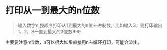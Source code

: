 # 打印从一到最大的n位数

> 输入数字n,按顺序打印从1到最大的n位十进制数，比如输入3，则打印输出1，2，3一直到最大的3位数999.

主要要注意n位数，n可以很大如果直接用n去循环打印，可能会溢出。